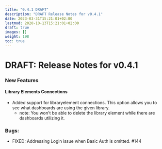 ```yaml
---
title: "0.4.1 DRAFT"
description: "DRAFT Release Notes for v0.4.1"
date: 2023-03-31T15:21:01+02:00
lastmod: 2020-10-13T15:21:01+02:00
draft: true
images: []
weight: 198
toc: true
---
```

#  DRAFT: Release Notes for v0.4.1


### New Features

#### Library Elements Connections

  - Added support for libraryelement connections.  This option allows you to see what dashboards are using the given library.
      - note: You won't be able to delete the library element while there are dashboards utilizing it.
### Bugs:
  - FIXED: Addressing Login issue when Basic Auth is omitted. #144

